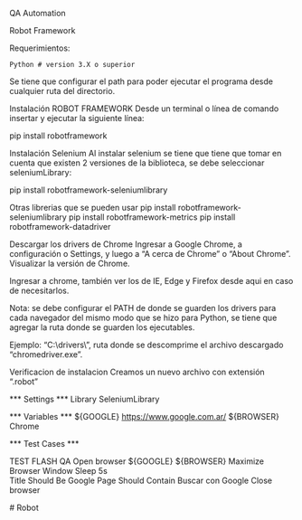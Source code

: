 

QA Automation

Robot Framework

Requerimientos:

    Python # version 3.X o superior
    
Se tiene que configurar el path para poder ejecutar el programa desde cualquier ruta del directorio.


Instalación ROBOT FRAMEWORK
Desde un terminal o línea de comando insertar y ejecutar la siguiente línea: 

pip install robotframework


Instalación Selenium
Al instalar selenium se tiene que tiene que tomar en cuenta que existen 2 versiones de la biblioteca, se debe seleccionar seleniumLibrary: 

pip install robotframework-seleniumlibrary

Otras librerias que se pueden usar
pip install robotframework-seleniumlibrary
pip install robotframework-metrics
pip install robotframework-datadriver


Descargar los drivers de Chrome
Ingresar a Google Chrome, a configuración o Settings, y luego a “A cerca de Chrome” o “About Chrome”. Visualizar la versión de Chrome.

Ingresar a chrome,  también ver los de IE, Edge y Firefox desde aqui en caso de necesitarlos.

Nota: se debe configurar el PATH de donde se guarden los drivers para cada navegador del mismo modo que se hizo para Python, se tiene que agregar la ruta donde se guarden los ejecutables.

Ejemplo: “C:\drivers\”, ruta donde se descomprime el archivo descargado “chromedriver.exe”.


Verificacion de instalacion
Creamos un nuevo archivo con extensión “.robot”


*** Settings ***
Library  SeleniumLibrary

*** Variables ***
${GOOGLE}    https://www.google.com.ar/
${BROWSER}   Chrome

*** Test Cases ***

TEST FLASH QA
    Open browser    ${GOOGLE}   ${BROWSER}
    Maximize Browser Window
    Sleep  5s    
    Title Should Be    Google
    Page Should Contain    Buscar con Google
    Close browser

#   R o b o t  
 